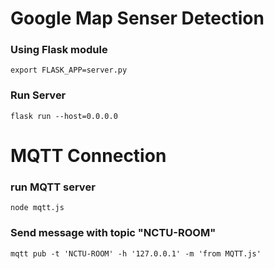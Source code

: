 # Google Map Senser Detection

### Using Flask module
```export FLASK_APP=server.py```

### Run Server
```flask run --host=0.0.0.0```


# MQTT Connection
### run MQTT server
```node mqtt.js```

### Send message with topic "NCTU-ROOM"
```mqtt pub -t 'NCTU-ROOM' -h '127.0.0.1' -m 'from MQTT.js' ```
